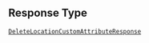 ## Response Type

[`DeleteLocationCustomAttributeResponse`](../../doc/models/delete-location-custom-attribute-response.md)
